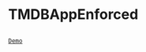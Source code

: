 # TMDBAppEnforced

##  <a href="https://themovietonight.com/" target="_blank" rel="nofollow noreferrer">
    Demo
  </a> &nbsp;
